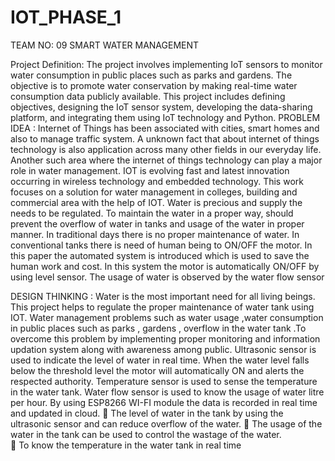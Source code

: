 # IOT_PHASE_1

TEAM NO: 09
SMART WATER MANAGEMENT 

 

Project Definition: The project involves implementing IoT sensors to monitor water consumption in public places such as parks and gardens. The objective is to promote water conservation by making real-time water consumption data publicly available. This project includes defining objectives, designing the IoT sensor system, developing the data-sharing platform, and integrating them using IoT technology and Python.
PROBLEM IDEA : Internet of Things has been associated with cities, smart homes and also to manage traffic system. A unknown fact that about internet of things technology is also application across many other fields in our everyday life. Another such area where the internet of things technology can play a major role in water management. IOT is evolving fast and latest innovation occurring in wireless technology and embedded technology. This work focuses on a solution for water management in colleges, building and commercial area with the help of IOT. Water is precious and supply the needs to be regulated. To maintain the water in a proper way, should prevent the overflow of water in tanks and usage of the water in proper manner. In traditional days there is no proper maintenance of water. In conventional tanks there is need of human being to ON/OFF the motor. In this paper the automated system is introduced which is used to save the human work and cost. In this system the motor is automatically ON/OFF by using level sensor. The usage of water is observed by the water flow sensor 

DESIGN THINKING : Water is the most important need for all living beings. This project helps to regulate the proper maintenance of water tank using IOT. Water management problems such as water usage ,water consumption in public places such as parks , gardens  , overflow in the water tank .To overcome this problem by implementing proper monitoring and information updation system along with awareness among public.
  Ultrasonic sensor is used to indicate the level of water in real time. When the water level falls below the threshold level the motor will automatically ON and alerts the respected authority. Temperature sensor is used to sense the temperature in the water tank. Water flow sensor is used to know the usage of water litre per hour. By using ESP8266 WI-FI module the data is recorded in real time and updated in cloud. 
            The level of water in the tank by using the ultrasonic sensor and can reduce overflow of the water.
               The usage of the water in the tank can be used to control the wastage of the water.     
              To know the temperature in the water tank in real time






 

    
